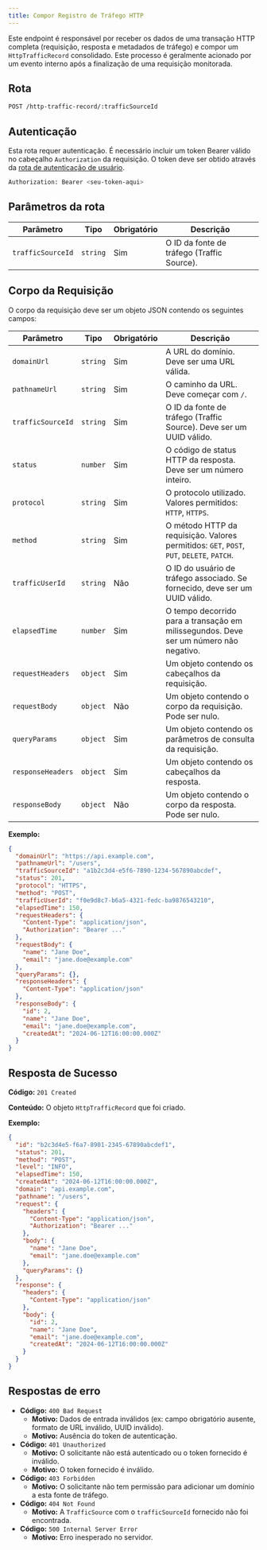 ```yaml
---
title: Compor Registro de Tráfego HTTP
---
```


Este endpoint é responsável por receber os dados de uma transação HTTP completa (requisição, resposta e metadados de tráfego) e compor um `HttpTrafficRecord` consolidado. Este processo é geralmente acionado por um evento interno após a finalização de uma requisição monitorada.

## Rota

```bash
POST /http-traffic-record/:trafficSourceId
```

## Autenticação

Esta rota requer autenticação. É necessário incluir um token Bearer válido no cabeçalho `Authorization` da requisição. O token deve ser obtido através da [rota de autenticação de usuário](/ptbr/user/authuser/).

```bash
Authorization: Bearer <seu-token-aqui>
```

## Parâmetros da rota

| Parâmetro         | Tipo     | Obrigatório | Descrição                                  |
| ----------------- | -------- | ----------- | ------------------------------------------ |
| `trafficSourceId` | `string` | Sim         | O ID da fonte de tráfego (Traffic Source). |

## Corpo da Requisição

O corpo da requisição deve ser um objeto JSON contendo os seguintes campos:

| Parâmetro         | Tipo     | Obrigatório | Descrição                                                                                 |
| ----------------- | -------- | ----------- | ----------------------------------------------------------------------------------------- |
| `domainUrl`       | `string` | Sim         | A URL do domínio. Deve ser uma URL válida.                                                |
| `pathnameUrl`     | `string` | Sim         | O caminho da URL. Deve começar com `/`.                                                   |
| `trafficSourceId` | `string` | Sim         | O ID da fonte de tráfego (Traffic Source). Deve ser um UUID válido.                       |
| `status`          | `number` | Sim         | O código de status HTTP da resposta. Deve ser um número inteiro.                          |
| `protocol`        | `string` | Sim         | O protocolo utilizado. Valores permitidos: `HTTP`, `HTTPS`.                               |
| `method`          | `string` | Sim         | O método HTTP da requisição. Valores permitidos: `GET`, `POST`, `PUT`, `DELETE`, `PATCH`. |
| `trafficUserId`   | `string` | Não         | O ID do usuário de tráfego associado. Se fornecido, deve ser um UUID válido.              |
| `elapsedTime`     | `number` | Sim         | O tempo decorrido para a transação em milissegundos. Deve ser um número não negativo.     |
| `requestHeaders`  | `object` | Sim         | Um objeto contendo os cabeçalhos da requisição.                                           |
| `requestBody`     | `object` | Não         | Um objeto contendo o corpo da requisição. Pode ser nulo.                                  |
| `queryParams`     | `object` | Sim         | Um objeto contendo os parâmetros de consulta da requisição.                               |
| `responseHeaders` | `object` | Sim         | Um objeto contendo os cabeçalhos da resposta.                                             |
| `responseBody`    | `object` | Não         | Um objeto contendo o corpo da resposta. Pode ser nulo.                                    |

**Exemplo:**

```json
{
  "domainUrl": "https://api.example.com",
  "pathnameUrl": "/users",
  "trafficSourceId": "a1b2c3d4-e5f6-7890-1234-567890abcdef",
  "status": 201,
  "protocol": "HTTPS",
  "method": "POST",
  "trafficUserId": "f0e9d8c7-b6a5-4321-fedc-ba9876543210",
  "elapsedTime": 150,
  "requestHeaders": {
    "Content-Type": "application/json",
    "Authorization": "Bearer ..."
  },
  "requestBody": {
    "name": "Jane Doe",
    "email": "jane.doe@example.com"
  },
  "queryParams": {},
  "responseHeaders": {
    "Content-Type": "application/json"
  },
  "responseBody": {
    "id": 2,
    "name": "Jane Doe",
    "email": "jane.doe@example.com",
    "createdAt": "2024-06-12T16:00:00.000Z"
  }
}
```

## Resposta de Sucesso

**Código:** `201 Created`

**Conteúdo:** O objeto `HttpTrafficRecord` que foi criado.

**Exemplo:**

```json
{
  "id": "b2c3d4e5-f6a7-8901-2345-67890abcdef1",
  "status": 201,
  "method": "POST",
  "level": "INFO",
  "elapsedTime": 150,
  "createdAt": "2024-06-12T16:00:00.000Z",
  "domain": "api.example.com",
  "pathname": "/users",
  "request": {
    "headers": {
      "Content-Type": "application/json",
      "Authorization": "Bearer ..."
    },
    "body": {
      "name": "Jane Doe",
      "email": "jane.doe@example.com"
    },
    "queryParams": {}
  },
  "response": {
    "headers": {
      "Content-Type": "application/json"
    },
    "body": {
      "id": 2,
      "name": "Jane Doe",
      "email": "jane.doe@example.com",
      "createdAt": "2024-06-12T16:00:00.000Z"
    }
  }
}
```

## Respostas de erro

- **Código:** `400 Bad Request`
  - **Motivo:** Dados de entrada inválidos (ex: campo obrigatório ausente, formato de URL inválido, UUID inválido).
  - **Motivo:** Ausência do token de autenticação.
- **Código:** `401 Unauthorized`
  - **Motivo:** O solicitante não está autenticado ou o token fornecido é inválido.
  - **Motivo:** O token fornecido é inválido.
- **Código:** `403 Forbidden`
  - **Motivo:** O solicitante não tem permissão para adicionar um domínio a esta fonte de tráfego.
- **Código:** `404 Not Found`
  - **Motivo:** A `TrafficSource` com o `trafficSourceId` fornecido não foi encontrada.
- **Código:** `500 Internal Server Error`
  - **Motivo:** Erro inesperado no servidor.
